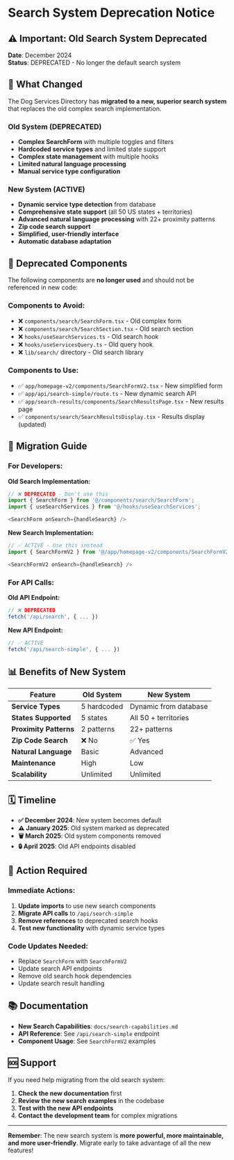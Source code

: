# Search System Deprecation Notice

## ⚠️ Important: Old Search System Deprecated

**Date**: December 2024  
**Status**: DEPRECATED - No longer the default search system

## 🔄 What Changed

The Dog Services Directory has **migrated to a new, superior search system** that replaces the old complex search implementation.

### **Old System (DEPRECATED)**
- **Complex SearchForm** with multiple toggles and filters
- **Hardcoded service types** and limited state support
- **Complex state management** with multiple hooks
- **Limited natural language processing**
- **Manual service type configuration**

### **New System (ACTIVE)**
- **Dynamic service type detection** from database
- **Comprehensive state support** (all 50 US states + territories)
- **Advanced natural language processing** with 22+ proximity patterns
- **Zip code search support**
- **Simplified, user-friendly interface**
- **Automatic database adaptation**

## 🚫 Deprecated Components

The following components are **no longer used** and should not be referenced in new code:

### **Components to Avoid:**
- ❌ `components/search/SearchForm.tsx` - Old complex form
- ❌ `components/search/SearchSection.tsx` - Old search section
- ❌ `hooks/useSearchServices.ts` - Old search hook
- ❌ `hooks/useServicesQuery.ts` - Old query hook
- ❌ `lib/search/` directory - Old search library

### **Components to Use:**
- ✅ `app/homepage-v2/components/SearchFormV2.tsx` - New simplified form
- ✅ `app/api/search-simple/route.ts` - New dynamic search API
- ✅ `app/search-results/components/SearchResultsPage.tsx` - New results page
- ✅ `components/search/SearchResultsDisplay.tsx` - Results display (updated)

## 🔧 Migration Guide

### **For Developers:**

**Old Search Implementation:**
```typescript
// ❌ DEPRECATED - Don't use this
import { SearchForm } from '@/components/search/SearchForm';
import { useSearchServices } from '@/hooks/useSearchServices';

<SearchForm onSearch={handleSearch} />
```

**New Search Implementation:**
```typescript
// ✅ ACTIVE - Use this instead
import { SearchFormV2 } from '@/app/homepage-v2/components/SearchFormV2';

<SearchFormV2 onSearch={handleSearch} />
```

### **For API Calls:**

**Old API Endpoint:**
```typescript
// ❌ DEPRECATED
fetch('/api/search', { ... })
```

**New API Endpoint:**
```typescript
// ✅ ACTIVE
fetch('/api/search-simple', { ... })
```

## 📊 Benefits of New System

| Feature | Old System | New System |
|---------|------------|------------|
| **Service Types** | 5 hardcoded | Dynamic from database |
| **States Supported** | 5 states | All 50 + territories |
| **Proximity Patterns** | 2 patterns | 22+ patterns |
| **Zip Code Search** | ❌ No | ✅ Yes |
| **Natural Language** | Basic | Advanced |
| **Maintenance** | High | Low |
| **Scalability** | Unlimited | Unlimited |

## 🗓️ Timeline

- **✅ December 2024**: New system becomes default
- **⚠️ January 2025**: Old system marked as deprecated
- **🗑️ March 2025**: Old system components removed
- **🔒 April 2025**: Old API endpoints disabled

## 🚨 Action Required

### **Immediate Actions:**
1. **Update imports** to use new search components
2. **Migrate API calls** to `/api/search-simple`
3. **Remove references** to deprecated search hooks
4. **Test new functionality** with dynamic service types

### **Code Updates Needed:**
- Replace `SearchForm` with `SearchFormV2`
- Update search API endpoints
- Remove old search hook dependencies
- Update search result handling

## 📚 Documentation

- **New Search Capabilities**: `docs/search-capabilities.md`
- **API Reference**: See `/api/search-simple` endpoint
- **Component Usage**: See `SearchFormV2` examples

## 🆘 Support

If you need help migrating from the old search system:

1. **Check the new documentation** first
2. **Review the new search examples** in the codebase
3. **Test with the new API endpoints**
4. **Contact the development team** for complex migrations

---

**Remember**: The new search system is **more powerful, more maintainable, and more user-friendly**. Migrate early to take advantage of all the new features!
